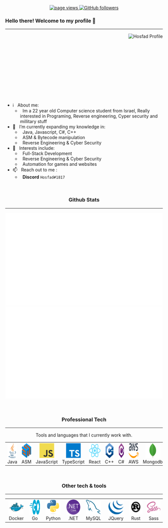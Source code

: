 <!-- Profile design inspired by https://github.com/Bonfire and https://github.com/MacroPower -->
<p align="center">
  <a href="https://github.com/Hosfad">
    <img src="https://komarev.com/ghpvc/?username=Hosfad&color=yellow" alt="page views" />
  </a>
  <a href="https://github.com/Hosfad?tab=followers">
    <img alt="GitHub followers" src="https://img.shields.io/github/followers/Hosfad?color=red&logo=github">
  </a>
</p>

### Hello there! Welcome to my profile 👋

---


<a href="https://github.com/Hosfad">
<img align="right" src="https://cdn.discordapp.com/attachments/1009770254362234880/1024246225832247327/logoCircle.gif" alt="Hosfad Profile" />
</a>

<br> <br> <br> <br> <br> <br> <br> <br> <br> <br> <br> <br> 
- ℹ️ &nbsp; About me:
  - &nbsp; Im a 22 year old Computer science student from Israel, Really interested in Programing, Reverse engineering, Cyper security and millitary stuff
- 🌱 &nbsp; I’m currently expanding my knowledge in:
  - &nbsp; Java, Javascript, C#, C++
  - &nbsp; ASM & Bytecode manipulation
  - &nbsp; Reverse Engineering & Cyber Security
- 🧠 &nbsp; Interests include:
  - &nbsp; Full-Stack Development
  - &nbsp; Reverse Engineering & Cyber Security
  - &nbsp; Automation for games and websites
- 📫 &nbsp; Reach out to me :
  - &nbsp; **Discord**  `Hosfad#1817`

<br>

### <p align="center" id="hosfad-stats">Github Stats</p>

---

<p align="center">
<a href="#Hosfad-stats">
<img src="https://raw.githubusercontent.com/Hosfad/github-stats-transparent/output/generated/overview.svg" alt="Hosfad Overview" />
</a>
<a href="#Hosfad-stats">
<img src="https://raw.githubusercontent.com/Hosfad/github-stats-transparent/output/generated/languages.svg" alt="Hosfad Languages" />
</a>
</p>

<br>

### <p align="center" id="hosfad-tech">Professional Tech</p>

---

<p align="center">Tools and languages that I currently work with.</p>

<table align="center">
  <tr>
   <td align="center" width="96">
      <a href="#hosfad-hobby-tech">
        <img src="https://raw.githubusercontent.com/Hosfad/Hosfad/main/img/java-icon.svg" width="48" height="48" alt="Java" />
      </a>
      <br>Java
    </td>
       <td align="center" width="96">
      <a href="#hosfad-hobby-tech">
        <img src="https://raw.githubusercontent.com/Hosfad/Hosfad/main/img/asm-logo.svg" width="48" height="48" alt="Java ObjectWeb ASM" />
      </a>
      <br>ASM
    </td>
   <td align="center" width="96">
      <a href="#hosfad-professional-tech">
        <img src="https://raw.githubusercontent.com/Hosfad/Hosfad/main/img/javascript-original.svg" width="48" height="48" alt="JavaScript" />
      </a>
      <br>JavaScript
    </td>
        <td align="center" width="96">
      <a href="#hosfad-professional-tech">
        <img src="https://raw.githubusercontent.com/Hosfad/Hosfad/main/img/typescript-original.svg" width="48" height="48" alt="TypeScript" />
      </a>
      <br>TypeScript
    </td>
        <td align="center" width="96">
      <a href="#hosfad-hobby-tech" >
        <img src="https://raw.githubusercontent.com/Hosfad/Hosfad/main/img/react-original.svg" width="48" height="48" alt="React" />
      </a>
      <br>React
    </td>
      <td align="center" width="96">
      <a href="#hosfad-hobby-tech">
        <img src="https://raw.githubusercontent.com/Hosfad/Hosfad/main/img/logo_Cplusplus.svg" width="48" height="48" alt="Cpp" />
      </a>
      <br>C++
    </td>
    <td align="center" width="96">
      <a href="#hosfad-professional-tech">
        <img src="https://raw.githubusercontent.com/Hosfad/Hosfad/main/img/csharp-original.svg" width="48" height="48" alt="C#" />
      </a>
      <br>C#
    </td>
    <td align="center" width="96">
      <a href="#hosfad-professional-tech">
        <img src="https://raw.githubusercontent.com/Hosfad/Hosfad/main/img/aws.png" width="48" height="48" alt="C#" />
      </a>
      <br>AWS
    </td>
      <td align="center" width="96">
      <a href="#hosfad-professional-tech">
        <img src="https://raw.githubusercontent.com/Hosfad/Hosfad/main/img/Mongodb.png" width="48" height="48" alt="C#" />
      </a>
      <br>Mongodb
    </td>
  </tr>
</table>


<br>

### <p align="center" id="hosfad-hobby-tech">Other tech & tools</p>

---


<table align="center">
  <tr>
   <td align="center" width="96">
      <a href="#hosfad-hobby-tech">
        <img src="https://raw.githubusercontent.com/Hosfad/Hosfad/main/img/docker-original.svg" width="48" height="48" alt="Java" />
      </a>
      <br>Docker
    </td>
       <td align="center" width="96">
      <a href="#hosfad-hobby-tech">
        <img src="https://raw.githubusercontent.com/Hosfad/Hosfad/main/img/go-flat.svg" width="48" height="48" alt="Java ObjectWeb ASM" />
      </a>
      <br>Go
    </td>
   <td align="center" width="96">
      <a href="#hosfad-professional-tech">
        <img src="https://raw.githubusercontent.com/Hosfad/Hosfad/main/img/python-original.svg" width="48" height="48" alt="JavaScript" />
      </a>
      <br>Python
    </td>
        <td align="center" width="96">
      <a href="#hosfad-professional-tech">
        <img src="https://raw.githubusercontent.com/Hosfad/Hosfad/main/img/net-core-logo.png" width="48" height="48" alt="TypeScript" />
      </a>
      <br>.NET
    </td>
        <td align="center" width="96">
      <a href="#hosfad-hobby-tech" >
        <img src="https://raw.githubusercontent.com/Hosfad/Hosfad/main/img/mysql-original.svg" width="48" height="48" alt="React" />
      </a>
      <br>MySQL
    </td>
      <td align="center" width="96">
      <a href="#hosfad-hobby-tech">
        <img src="https://raw.githubusercontent.com/Hosfad/Hosfad/main/img/jquery-icon.svg" width="48" height="48" alt="Cpp" />
      </a>
      <br>JQuery
    </td>
    <td align="center" width="96">
      <a href="#hosfad-professional-tech">
        <img src="https://raw.githubusercontent.com/Hosfad/Hosfad/main/img/rust-logo.svg" width="48" height="48" alt="C#" />
      </a>
      <br>Rust
    </td>
    <td align="center" width="96">
      <a href="#hosfad-professional-tech">
        <img src="https://raw.githubusercontent.com/Hosfad/Hosfad/main/img/sass-original.svg" width="48" height="48" alt="C#" />
      </a>
      <br>Sass
    </td>
  </tr>
</table>
